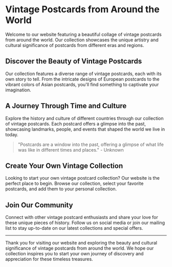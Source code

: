 <!--
Write me markdown content of website with wallpaper:

"A collage of vintage postcards from around the world"

The header of the page should not be copy of the text but rather a real content of the website which is using this wallpaper.

- Feel free to use structure like headings, bullets, numbering, blockquotes, paragraphs, horizontal lines, etc.
- You can use formatting like bold or _italic_
- You can include UTF-8 emojis
- Links should be only #hash anchors (and you can refer to the document itself)
- Do not include images
-->

<!--font:Montserrat-->

# Vintage Postcards from Around the World

Welcome to our website featuring a beautiful collage of vintage postcards from around the world. Our collection showcases the unique artistry and cultural significance of postcards from different eras and regions.

## Discover the Beauty of Vintage Postcards

Our collection features a diverse range of vintage postcards, each with its own story to tell. From the intricate designs of European postcards to the vibrant colors of Asian postcards, you'll find something to captivate your imagination.

## A Journey Through Time and Culture

Explore the history and culture of different countries through our collection of vintage postcards. Each postcard offers a glimpse into the past, showcasing landmarks, people, and events that shaped the world we live in today.

> "Postcards are a window into the past, offering a glimpse of what life was like in different times and places." - Unknown

## Create Your Own Vintage Collection

Looking to start your own vintage postcard collection? Our website is the perfect place to begin. Browse our collection, select your favorite postcards, and add them to your personal collection.

## Join Our Community

Connect with other vintage postcard enthusiasts and share your love for these unique pieces of history. Follow us on social media or join our mailing list to stay up-to-date on our latest collections and special offers.

---

Thank you for visiting our website and exploring the beauty and cultural significance of vintage postcards from around the world. We hope our collection inspires you to start your own journey of discovery and appreciation for these timeless treasures.
